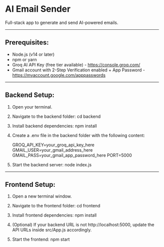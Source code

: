 AI Email Sender
===============

Full-stack app to generate and send AI-powered emails.

--------------------------------------------------

Prerequisites:
--------------
- Node.js (v14 or later)
- npm or yarn
- Groq AI API Key (free tier available) - https://console.groq.com/
- Gmail account with 2-Step Verification enabled + App Password - https://myaccount.google.com/apppasswords

--------------------------------------------------
Backend Setup:
--------------

1. Open your terminal.

2. Navigate to the backend folder:
   cd backend

3. Install backend dependencies:
   npm install

4. Create a .env file in the backend folder with the following content:

   GROQ_API_KEY=your_groq_api_key_here
   GMAIL_USER=your_gmail_address_here
   GMAIL_PASS=your_gmail_app_password_here
   PORT=5000

5. Start the backend server:
   node index.js

--------------------------------------------------

Frontend Setup:
---------------

1. Open a new terminal window.

2. Navigate to the frontend folder:
   cd frontend

3. Install frontend dependencies:
   npm install

4. (Optional) If your backend URL is not http://localhost:5000,
   update the API URLs inside src/App.js accordingly.

5. Start the frontend:
   npm start



